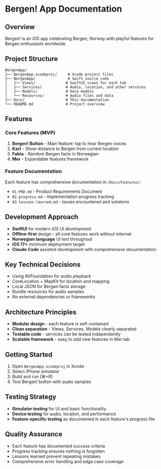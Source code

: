 # Bergen! App Documentation

## Overview
Bergen! is an iOS app celebrating Bergen, Norway with playful features for Bergen enthusiasts worldwide.

## Project Structure
```
BergenApp/
├── BergenApp.xcodeproj/     # Xcode project files
├── BergenApp/               # Swift source code
│   ├── Views/              # SwiftUI views for each tab
│   ├── Services/           # Audio, location, and other services
│   ├── Models/             # Data models
│   └── Resources/          # Audio files and data
├── Docs/                   # This documentation
└── README.md               # Project overview
```

## Features

### Core Features (MVP)
1. **Bergen! Button** - Main feature: tap to hear Bergen voices
2. **Kart** - Show distance to Bergen from current location
3. **Fakta** - Random Bergen facts in Norwegian
4. **Mer** - Expandable features framework

### Feature Documentation
Each feature has comprehensive documentation in `/Docs/Features/`:
- `01-PRD.md` - Product Requirements Document
- `02-progress.md` - Implementation progress tracking
- `03-lessons-learned.md` - Issues encountered and solutions

## Development Approach
- **SwiftUI** for modern iOS UI development
- **Offline-first** design - all core features work without internet
- **Norwegian language** UI text throughout
- **iOS 17+** minimum deployment target
- **Claude Code** assisted development with comprehensive documentation

## Key Technical Decisions
- Using AVFoundation for audio playback
- CoreLocation + MapKit for location and mapping
- Local JSON for Bergen facts storage
- Bundle resources for audio samples
- No external dependencies or frameworks

## Architecture Principles
- **Modular design** - each feature is self-contained
- **Clean separation** - Views, Services, Models clearly separated
- **Testable code** - services can be tested independently
- **Scalable framework** - easy to add new features in Mer tab

## Getting Started
1. Open `BergenApp.xcodeproj` in Xcode
2. Select iPhone simulator
3. Build and run (⌘+R)
4. Test Bergen! button with audio samples

## Testing Strategy
- **Simulator testing** for UI and basic functionality
- **Device testing** for audio, location, and performance
- **Feature-specific testing** as documented in each feature's progress file

## Quality Assurance
- Each feature has documented success criteria
- Progress tracking ensures nothing is forgotten
- Lessons learned prevent repeating mistakes
- Comprehensive error handling and edge case coverage